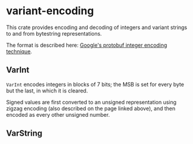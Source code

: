 # variant-encoding

This crate provides encoding and decoding of integers and variant strings to and from bytestring
representations.

The format is described here: [Google's protobuf integer encoding technique](https://developers.google.com/protocol-buffers/docs/encoding).

## VarInt

`VarInt` encodes integers in blocks of 7 bits; the MSB is set for every byte but
the last, in which it is cleared.

Signed values are first converted to an unsigned representation using zigzag
encoding (also described on the page linked above), and then encoded as every
other unsigned number.

## VarString

